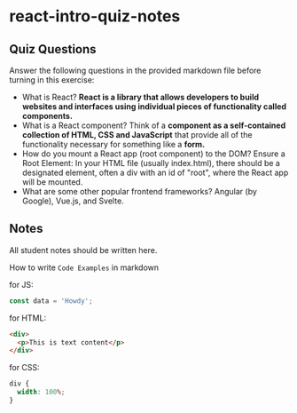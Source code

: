 # react-intro-quiz-notes

## Quiz Questions

Answer the following questions in the provided markdown file before turning in this exercise:

- What is React?
  **React is a library that allows developers to build websites and interfaces using individual pieces of functionality called components.**
- What is a React component?
  Think of a **component as a self-contained collection of HTML, CSS and JavaScript** that provide all of the functionality necessary for something like a **form.**
- How do you mount a React app (root component) to the DOM?
  Ensure a Root Element: In your HTML file (usually index.html), there should be a designated element, often a div with an id of "root", where the React app will be mounted.
- What are some other popular frontend frameworks?
  Angular (by Google), Vue.js, and Svelte.

## Notes

All student notes should be written here.

How to write `Code Examples` in markdown

for JS:

```javascript
const data = 'Howdy';
```

for HTML:

```html
<div>
  <p>This is text content</p>
</div>
```

for CSS:

```css
div {
  width: 100%;
}
```
